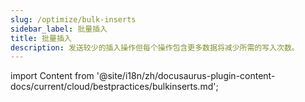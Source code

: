 ```yaml
---
slug: /optimize/bulk-inserts
sidebar_label: 批量插入
title: 批量插入
description: 发送较少的插入操作但每个操作包含更多数据将减少所需的写入次数。
---
```


import Content from '@site/i18n/zh/docusaurus-plugin-content-docs/current/cloud/bestpractices/bulkinserts.md';

<Content />

